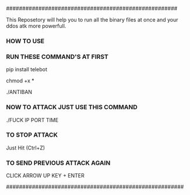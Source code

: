 #####################################################

This Reposetory will help you to run all the binary files at once and your ddos atk more powerfull.

### HOW TO USE ###
### RUN THESE COMMAND'S AT FIRST ###

pip install telebot

chmod +x *

./ANTIBAN

### NOW TO ATTACK JUST USE THIS COMMAND ###

./FUCK  IP  PORT  TIME

### TO STOP ATTACK ###

Just Hit (Ctrl+Z)

### TO SEND PREVIOUS ATTACK AGAIN ###

CLICK ARROW UP KEY + ENTER

#######################################################
